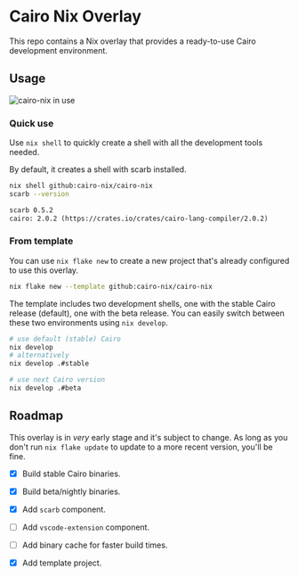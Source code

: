 # Cairo Nix Overlay

This repo contains a Nix overlay that provides a ready-to-use Cairo development
environment.

## Usage

![cairo-nix in use](https://github.com/cairo-nix/cairo-nix/assets/282580/ba3b48d8-23c7-46b6-b926-977d6adb274a)

### Quick use

Use `nix shell` to quickly create a shell with all the
development tools needed.

By default, it creates a shell with scarb installed.

```sh
nix shell github:cairo-nix/cairo-nix
scarb --version
```
```txt
scarb 0.5.2
cairo: 2.0.2 (https://crates.io/crates/cairo-lang-compiler/2.0.2)
```

### From template

You can use `nix flake new` to create a new project that's already configured
to use this overlay.

```sh
nix flake new --template github:cairo-nix/cairo-nix
```

The template includes two development shells, one with the stable Cairo release
(default), one with the beta release. You can easily switch between these two
environments using `nix develop`.

```sh
# use default (stable) Cairo
nix develop
# alternatively
nix develop .#stable
```

```sh
# use next Cairo version
nix develop .#beta
```

## Roadmap

This overlay is in _very_ early stage and it's subject
to change.
As long as you don't run `nix flake update` to update
to a more recent version, you'll be fine.

 - [x] Build stable Cairo binaries.
 - [x] Build beta/nightly binaries.
 - [x] Add `scarb` component.
 - [ ] Add `vscode-extension` component.
 - [ ] Add binary cache for faster build times.
 - [x] Add template project.

